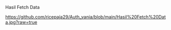 Hasil Fetch Data

https://github.com/ricepaja29/Auth_vania/blob/main/Hasil%20Fetch%20Data.jpg?raw=true
